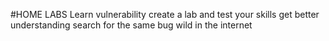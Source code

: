 #HOME LABS
Learn vulnerability create a lab and test your skills get better understanding search for the same bug wild in the internet
